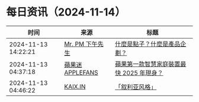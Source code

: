 ﻿# 每日资讯（2024-11-14）

|时间|来源|标题|
|---|---|---|
|2024-11-13 14:22:21|[Mr. PM 下午先生](http://mrpm.cc/?feed=rss2)|[什麼是點子？什麼是產品企劃？](https://mrpm.cc/?p=1700)|
|2024-11-13 04:37:18|[蘋果迷 APPLEFANS](https://applefans.today/feed/)|[蘋果第一款智慧家庭裝置最快 2025 年現身？](https://applefans.today/2024-11-apple-home-command-center-rumors/)|
|2024-11-13 04:46:22|[KAIX.IN](https://kaix.in/feed/)|[「叙利亚风格」](https://kaix.in/2024/1113-designer/)|
